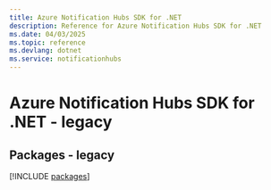 ```yaml
---
title: Azure Notification Hubs SDK for .NET
description: Reference for Azure Notification Hubs SDK for .NET
ms.date: 04/03/2025
ms.topic: reference
ms.devlang: dotnet
ms.service: notificationhubs
---
```

# Azure Notification Hubs SDK for .NET - legacy
## Packages - legacy
[!INCLUDE [packages](notification-hubs-index.md)]